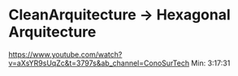 # CleanArquitecture -> Hexagonal Arquitecture
https://www.youtube.com/watch?v=aXsYR9sUqZc&t=3797s&ab_channel=ConoSurTech
Min: 3:17:31
